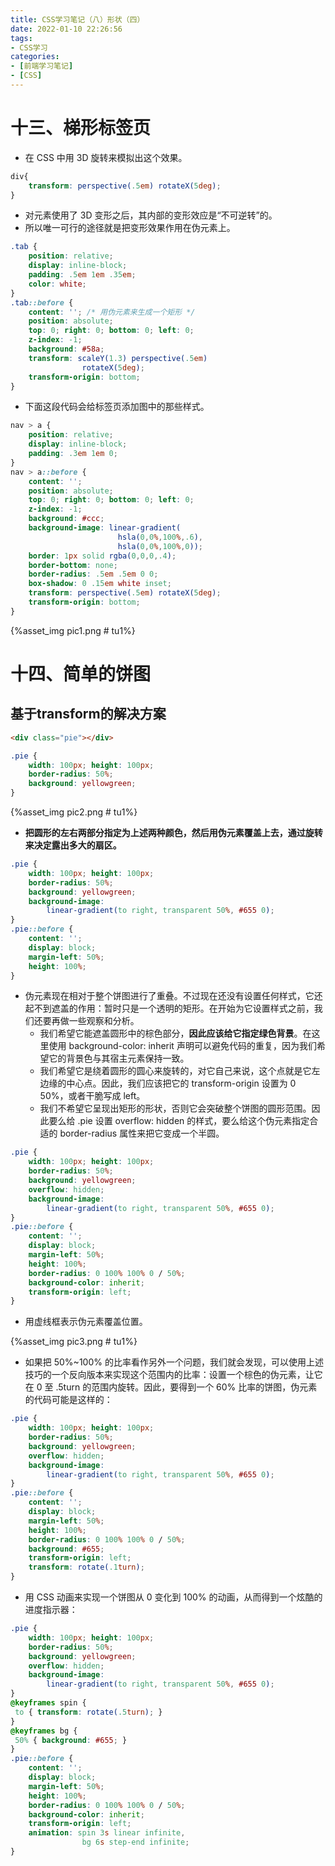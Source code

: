 ```yaml
---
title: CSS学习笔记（八）形状（四）
date: 2022-01-10 22:26:56
tags:
- CSS学习
categories:
- [前端学习笔记]
- [CSS]
---
```


# 十三、梯形标签页

* 在 CSS 中用 3D 旋转来模拟出这个效果。

```css
div{
    transform: perspective(.5em) rotateX(5deg);
}
```

* 对元素使用了 3D 变形之后，其内部的变形效应是“不可逆转”的。
* 所以唯一可行的途径就是把变形效果作用在伪元素上。

```css
.tab {
    position: relative;
    display: inline-block;
    padding: .5em 1em .35em;
    color: white;
}
.tab::before {
    content: ''; /* 用伪元素来生成一个矩形 */
    position: absolute;
    top: 0; right: 0; bottom: 0; left: 0;
    z-index: -1;
    background: #58a;
    transform: scaleY(1.3) perspective(.5em)
                rotateX(5deg);
    transform-origin: bottom;
}
```

* 下面这段代码会给标签页添加图中的那些样式。

```css
nav > a {
    position: relative;
    display: inline-block;
    padding: .3em 1em 0;
}
nav > a::before {
    content: '';
    position: absolute;
    top: 0; right: 0; bottom: 0; left: 0;
    z-index: -1;
    background: #ccc;
    background-image: linear-gradient(
                        hsla(0,0%,100%,.6),
                        hsla(0,0%,100%,0));
    border: 1px solid rgba(0,0,0,.4);
    border-bottom: none;
    border-radius: .5em .5em 0 0;
    box-shadow: 0 .15em white inset;
    transform: perspective(.5em) rotateX(5deg);
    transform-origin: bottom;
}
```

{%asset_img pic1.png # tu1%}

# 十四、简单的饼图

## 基于transform的解决方案

```html
<div class="pie"></div>
```

```css
.pie {
    width: 100px; height: 100px;
    border-radius: 50%;
    background: yellowgreen;
}
```

{%asset_img pic2.png # tu1%}

* **把圆形的左右两部分指定为上述两种颜色，然后用伪元素覆盖上去，通过旋转来决定露出多大的扇区。**

```css
.pie {
    width: 100px; height: 100px;
    border-radius: 50%;
    background: yellowgreen;
    background-image:
        linear-gradient(to right, transparent 50%, #655 0);
}
.pie::before {
    content: '';
    display: block;
    margin-left: 50%;
    height: 100%;
}
```

* 伪元素现在相对于整个饼图进行了重叠。不过现在还没有设置任何样式，它还起不到遮盖的作用：暂时只是一个透明的矩形。在开始为它设置样式之前，我们还要再做一些观察和分析。
    * 我们希望它能遮盖圆形中的棕色部分，**因此应该给它指定绿色背景**。在这里使用 background-color: inherit 声明可以避免代码的重复，因为我们希望它的背景色与其宿主元素保持一致。
    * 我们希望它是绕着圆形的圆心来旋转的，对它自己来说，这个点就是它左边缘的中心点。因此，我们应该把它的 transform-origin 设置为 0 50%，或者干脆写成 left。
    * 我们不希望它呈现出矩形的形状，否则它会突破整个饼图的圆形范围。因此要么给 .pie 设置 overflow: hidden 的样式，要么给这个伪元素指定合适的 border-radius 属性来把它变成一个半圆。

```css
.pie {
    width: 100px; height: 100px;
    border-radius: 50%;
    background: yellowgreen;
    overflow: hidden;
    background-image:
        linear-gradient(to right, transparent 50%, #655 0);
}
.pie::before {
    content: '';
    display: block;
    margin-left: 50%;
    height: 100%;
    border-radius: 0 100% 100% 0 / 50%;
    background-color: inherit;
    transform-origin: left;
}
```

* 用虚线框表示伪元素覆盖位置。

{%asset_img pic3.png # tu1%}

* 如果把 50%~100% 的比率看作另外一个问题，我们就会发现，可以使用上述技巧的一个反向版本来实现这个范围内的比率：设置一个棕色的伪元素，让它在 0 至 .5turn 的范围内旋转。因此，要得到一个 60% 比率的饼图，伪元素的代码可能是这样的：

```css
.pie {
    width: 100px; height: 100px;
    border-radius: 50%;
    background: yellowgreen;
    overflow: hidden;
    background-image:
        linear-gradient(to right, transparent 50%, #655 0);
}
.pie::before {
    content: '';
    display: block;
    margin-left: 50%;
    height: 100%;
    border-radius: 0 100% 100% 0 / 50%;
    background: #655;
    transform-origin: left;
    transform: rotate(.1turn);
}
```

* 用 CSS 动画来实现一个饼图从 0 变化到 100% 的动画，从而得到一个炫酷的进度指示器：

```css
.pie {
    width: 100px; height: 100px;
    border-radius: 50%;
    background: yellowgreen;
    overflow: hidden;
    background-image:
        linear-gradient(to right, transparent 50%, #655 0);
}
@keyframes spin {
 to { transform: rotate(.5turn); }
}
@keyframes bg {
 50% { background: #655; }
}
.pie::before {
    content: '';
    display: block;
    margin-left: 50%;
    height: 100%;
    border-radius: 0 100% 100% 0 / 50%;
    background-color: inherit;
    transform-origin: left;
    animation: spin 3s linear infinite,
                bg 6s step-end infinite;
}
```

